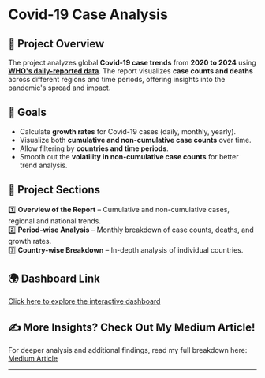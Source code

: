 # Covid-19 Case Analysis


## 📌 Project Overview
The project analyzes global **Covid-19 case trends** from **2020 to 2024** using [**WHO's daily-reported data**](https://srhdpeuwpubsa.blob.core.windows.net/whdh/COVID/WHO-COVID-19-global-daily-data.csv). The report visualizes **case counts and deaths** across different regions and time periods, offering insights into the pandemic's spread and impact.

## 🎯 Goals
- Calculate **growth rates** for Covid-19 cases (daily, monthly, yearly).
- Visualize both **cumulative and non-cumulative case counts** over time.
- Allow filtering by **countries and time periods**.
- Smooth out the **volatility in non-cumulative case counts** for better trend analysis.

## 📂 Project Sections
1️⃣ **Overview of the Report** – Cumulative and non-cumulative cases, regional and national trends.  
2️⃣ **Period-wise Analysis** – Monthly breakdown of case counts, deaths, and growth rates.  
3️⃣ **Country-wise Breakdown** – In-depth analysis of individual countries.

## 🌍 Dashboard Link
[Click here to explore the interactive dashboard](https://app.powerbi.com/view?r=eyJrIjoiOWQzODZlYTQtM2IzMC00NDNiLWFmOGEtOWQ3ZTMyYWY1MWU0IiwidCI6IjUzZmY0ZWQzLTU1MDgtNGFjMy04OTBhLTc2ZDVhN2E3NzVjMiJ9)

## ✍️ More Insights? Check Out My Medium Article!
For deeper analysis and additional findings, read my full breakdown here: [Medium Article](https://medium.com/@akashrawat7jan/from-omicron-peaks-to-unreported-cases-fascinating-covid-insights-with-power-bi-5669286a8e8c)

---

